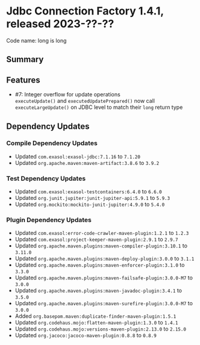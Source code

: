 # Jdbc Connection Factory 1.4.1, released 2023-??-??

Code name: long is long

## Summary

## Features

* #7: Integer overflow for update operations<br>
  `executeUpdate()` and `executedUpdatePrepared()` now call `executeLargeUpdate()` on JDBC
  level to match their `long` return type

## Dependency Updates

### Compile Dependency Updates

* Updated `com.exasol:exasol-jdbc:7.1.16` to `7.1.20`
* Updated `org.apache.maven:maven-artifact:3.8.6` to `3.9.2`

### Test Dependency Updates

* Updated `com.exasol:exasol-testcontainers:6.4.0` to `6.6.0`
* Updated `org.junit.jupiter:junit-jupiter-api:5.9.1` to `5.9.3`
* Updated `org.mockito:mockito-junit-jupiter:4.9.0` to `5.4.0`

### Plugin Dependency Updates

* Updated `com.exasol:error-code-crawler-maven-plugin:1.2.1` to `1.2.3`
* Updated `com.exasol:project-keeper-maven-plugin:2.9.1` to `2.9.7`
* Updated `org.apache.maven.plugins:maven-compiler-plugin:3.10.1` to `3.11.0`
* Updated `org.apache.maven.plugins:maven-deploy-plugin:3.0.0` to `3.1.1`
* Updated `org.apache.maven.plugins:maven-enforcer-plugin:3.1.0` to `3.3.0`
* Updated `org.apache.maven.plugins:maven-failsafe-plugin:3.0.0-M7` to `3.0.0`
* Updated `org.apache.maven.plugins:maven-javadoc-plugin:3.4.1` to `3.5.0`
* Updated `org.apache.maven.plugins:maven-surefire-plugin:3.0.0-M7` to `3.0.0`
* Added `org.basepom.maven:duplicate-finder-maven-plugin:1.5.1`
* Updated `org.codehaus.mojo:flatten-maven-plugin:1.3.0` to `1.4.1`
* Updated `org.codehaus.mojo:versions-maven-plugin:2.13.0` to `2.15.0`
* Updated `org.jacoco:jacoco-maven-plugin:0.8.8` to `0.8.9`
